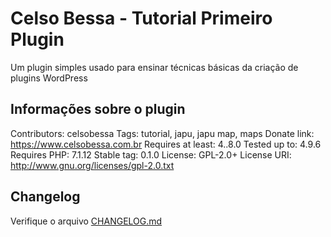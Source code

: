 # Celso Bessa - Tutorial Primeiro Plugin

Um  plugin simples usado para ensinar técnicas básicas da criação de plugins WordPress

## Informações sobre o plugin
Contributors: celsobessa
Tags: tutorial, japu, japu map, maps
Donate link: https://www.celsobessa.com.br
Requires at least: 4..8.0
Tested up to: 4.9.6
Requires PHP: 7.1.12
Stable tag: 0.1.0
License: GPL-2.0+
License URI: http://www.gnu.org/licenses/gpl-2.0.txt

## Changelog

Verifique o arquivo [CHANGELOG.md](CHANGELOG.md)